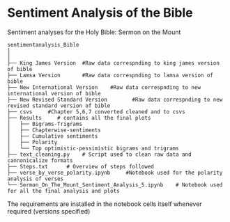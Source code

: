 # Sentiment Analysis of the Bible
Sentiment analyses for the Holy Bible: Sermon on the Mount

```
sentimentanalysis_Bible
│
│
├── King James Version	#Raw data correspnding to king james version of bible
├── Lamsa Version		#Raw data correspnding to lamsa version of bible
├── New International Version	 #Raw data correspnding to new international version of bible
├── New Revised Standard Version		#Raw data correspnding to new revised standard version of bible
├── csvs     #Chapter 5,6,7 converted cleaned and to csvs
├── Results		# contains all the final plots
│   ├── Bigrams-Trigrams
│   ├── Chapterwise-sentiments
│   ├── Cumulative sentiments
│   ├── Polarity
│   └── Top optimistic-pessimistic bigrams and trigrams
├── text_cleaning.py    # Script used to clean raw data and cannonicalize formats
├── Steps.txt      # Overview of steps followed
├── verse_by_verse_polarity.ipynb     #Notebook used for the polarity analysis of verses
└── Sermon_On_The_Mount_Sentiment_Analysis_5.ipynb    # Notebook used for all the final analysis and plots
```

The requirements are installed in the notebook cells itself whenever required (versions specified)



